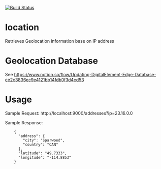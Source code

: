 [![Build Status](https://travis-ci.org/flowcommerce/location.svg?branch=master)](https://travis-ci.org/flowcommerce/location)

location
=========
Retrieves Geolocation information base on IP address

# Geolocation Database

See https://www.notion.so/flow/Updating-DigitalElement-Edge-Database-ce2c3836ec9e4121bb14fdb0f3d4cd53

# Usage

Sample Request:
    http://localhost:9000/addresses?ip=23.16.0.0

Sample Response:
```
    {
      "address": {
        "city": "Sparwood",
        "country": "CAN"
      },
      "latitude": "49.7333",
      "longitude": "-114.8853"
    }
```

